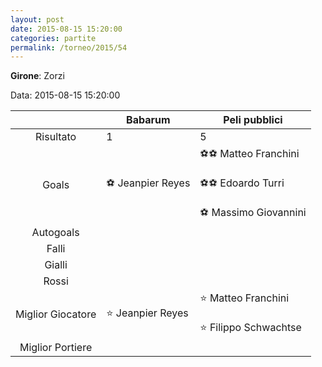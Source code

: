 ```yaml
---
layout: post
date: 2015-08-15 15:20:00
categories: partite
permalink: /torneo/2015/54
---
```

**Girone**: Zorzi

Data: 2015-08-15 15:20:00

| | Babarum | Peli pubblici |
|:-----:|-----|-----|
Risultato|1|5
Goals|⚽ Jeanpier Reyes|⚽⚽ Matteo Franchini<br/><br/>⚽⚽ Edoardo Turri<br/><br/>⚽ Massimo Giovannini<br/>
Autogoals||
Falli||
Gialli||
Rossi||
Miglior Giocatore|⭐ Jeanpier Reyes<br/>|⭐ Matteo Franchini<br/><br/>⭐ Filippo Schwachtse<br/>
Miglior Portiere||